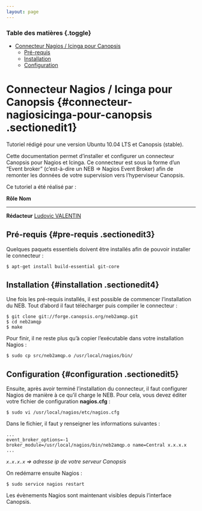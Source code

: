 ```yaml
---
layout: page
---
```


### Table des matières {.toggle}

-   [Connecteur Nagios / Icinga pour
    Canopsis](canopsis-nagios-connector.html#connecteur-nagiosicinga-pour-canopsis)
    -   [Pré-requis](canopsis-nagios-connector.html#pre-requis)
    -   [Installation](canopsis-nagios-connector.html#installation)
    -   [Configuration](canopsis-nagios-connector.html#configuration)

Connecteur Nagios / Icinga pour Canopsis {#connecteur-nagiosicinga-pour-canopsis .sectionedit1}
========================================

Tutoriel rédigé pour une version Ubuntu 10.04 LTS et Canopsis (stable).

Cette documentation permet d’installer et configurer un connecteur
Canopsis pour Nagios et Icinga. Ce connecteur est sous la forme d’un
“Event broker” (c’est-à-dire un NEB ⇒ Nagios Event Broker) afin de
remonter les données de votre supervision vers l’hyperviseur Canopsis.

Ce tutoriel a été réalisé par :

  **Rôle**        **Nom**
  --------------- ---------------------------------------------------------------------------------------------------------------------------------------------------------
  **Rédacteur**   [Ludovic VALENTIN](http://www.monitoring-fr.org/community/members/ludovic-valentin/ "http://www.monitoring-fr.org/community/members/ludovic-valentin/")

Pré-requis {#pre-requis .sectionedit3}
----------

Quelques paquets essentiels doivent être installés afin de pouvoir
installer le connecteur :

~~~~ {.code}
$ apt-get install build-essential git-core
~~~~

Installation {#installation .sectionedit4}
------------

Une fois les pré-requis installés, il est possible de commencer
l’installation du NEB. Tout d’abord il faut télécharger puis compiler le
connecteur :

~~~~ {.code}
$ git clone git://forge.canopsis.org/neb2amqp.git
$ cd neb2amqp
$ make
~~~~

Pour finir, il ne reste plus qu’à copier l’exécutable dans votre
installation Nagios :

~~~~ {.code}
$ sudo cp src/neb2amqp.o /usr/local/nagios/bin/
~~~~

Configuration {#configuration .sectionedit5}
-------------

Ensuite, après avoir terminé l’installation du connecteur, il faut
configurer Nagios de manière à ce qu’il charge le NEB. Pour cela, vous
devez éditer votre fichier de configuration **nagios.cfg** :

~~~~ {.code}
$ sudo vi /usr/local/nagios/etc/nagios.cfg
~~~~

Dans le fichier, il faut y renseigner les informations suivantes :

~~~~ {.file}
...
event_broker_options=-1
broker_module=/usr/local/nagios/bin/neb2amqp.o name=Central x.x.x.x
...
~~~~

*`x.x.x.x` ⇒ adresse ip de votre serveur Canopsis*

On redémarre ensuite Nagios :

~~~~ {.code}
$ sudo service nagios restart
~~~~

Les évènements Nagios sont maintenant visibles depuis l’interface
Canopsis.
